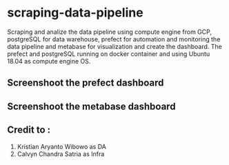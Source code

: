 # scraping-data-pipeline
Scraping and analize the data pipeline using compute engine from GCP, postgreSQL for data warehouse, prefect for automation and monitoring the data pipeline and metabase for visualization and create the dashboard. The prefect and postgreSQL running on docker container and using Ubuntu 18.04 as compute engine OS.

## Screenshoot the prefect dashboard
## Screenshoot the metabase dashboard

## Credit to :
1. Kristian Aryanto Wibowo as DA
2. Calvyn Chandra Satria as Infra
